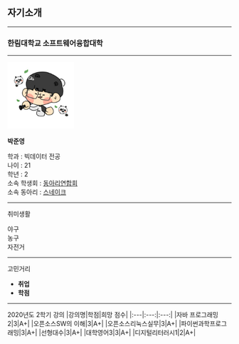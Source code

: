 ## 자기소개  
------  
### 한림대학교 소프트웨어융합대학  
-----   
<img src=준영이.png height=150 widht=150>  

 **박준영**


학과 : 빅데이터 전공  
나이 : 21  
학년 : 2  
소속 학생회 : [동아리연합회]  
소속 동아리 : [스네이크]  

-------

취미생활

야구  
농구  
자전거  

------

고민거리   
  
* **취업**  
* **학점**  

-----

2020년도 2학기 강의
|강의명|학점|희망 점수|
|:---|:---:|:---:|
|자바 프로그래밍2|3|A+|
|오픈소스SW의 이해|3|A+|
|오픈소스리눅스실무|3|A+|
|파이썬과학프로그래밍|3|A+|
|선형대수|3|A+|
|대학영어3|3|A+|
|디지털리터러시1|2|A+|











[동아리연합회]:https://blog.naver.com/seeleeds_pr
[스네이크]:https://blog.naver.com/seeleeds_pr/221835703049
